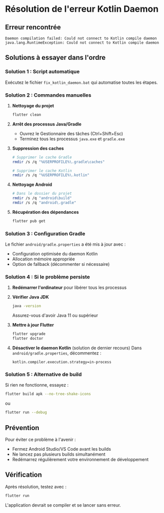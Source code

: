 # Résolution de l'erreur Kotlin Daemon

## Erreur rencontrée
```
Daemon compilation failed: Could not connect to Kotlin compile daemon
java.lang.RuntimeException: Could not connect to Kotlin compile daemon
```

## Solutions à essayer dans l'ordre

### Solution 1 : Script automatique
Exécutez le fichier `fix_kotlin_daemon.bat` qui automatise toutes les étapes.

### Solution 2 : Commandes manuelles

1. **Nettoyage du projet**
   ```bash
   flutter clean
   ```

2. **Arrêt des processus Java/Gradle**
   - Ouvrez le Gestionnaire des tâches (Ctrl+Shift+Esc)
   - Terminez tous les processus `java.exe` et `gradle.exe`

3. **Suppression des caches**
   ```bash
   # Supprimer le cache Gradle
   rmdir /s /q "%USERPROFILE%\.gradle\caches"
   
   # Supprimer le cache Kotlin
   rmdir /s /q "%USERPROFILE%\.kotlin"
   ```

4. **Nettoyage Android**
   ```bash
   # Dans le dossier du projet
   rmdir /s /q "android\build"
   rmdir /s /q "android\.gradle"
   ```

5. **Récupération des dépendances**
   ```bash
   flutter pub get
   ```

### Solution 3 : Configuration Gradle

Le fichier `android/gradle.properties` a été mis à jour avec :
- Configuration optimisée du daemon Kotlin
- Allocation mémoire appropriée
- Option de fallback (décommenter si nécessaire)

### Solution 4 : Si le problème persiste

1. **Redémarrer l'ordinateur** pour libérer tous les processus

2. **Vérifier Java JDK**
   ```bash
   java -version
   ```
   Assurez-vous d'avoir Java 11 ou supérieur

3. **Mettre à jour Flutter**
   ```bash
   flutter upgrade
   flutter doctor
   ```

4. **Désactiver le daemon Kotlin** (solution de dernier recours)
   Dans `android/gradle.properties`, décommentez :
   ```
   kotlin.compiler.execution.strategy=in-process
   ```

### Solution 5 : Alternative de build

Si rien ne fonctionne, essayez :
```bash
flutter build apk --no-tree-shake-icons
```

ou

```bash
flutter run --debug
```

## Prévention

Pour éviter ce problème à l'avenir :
- Fermez Android Studio/VS Code avant les builds
- Ne lancez pas plusieurs builds simultanément
- Redémarrez régulièrement votre environnement de développement

## Vérification

Après résolution, testez avec :
```bash
flutter run
```

L'application devrait se compiler et se lancer sans erreur.